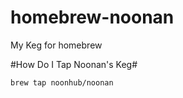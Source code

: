 homebrew-noonan
===============

My Keg for homebrew

#How Do I Tap Noonan's Keg#

`brew tap noonhub/noonan`
